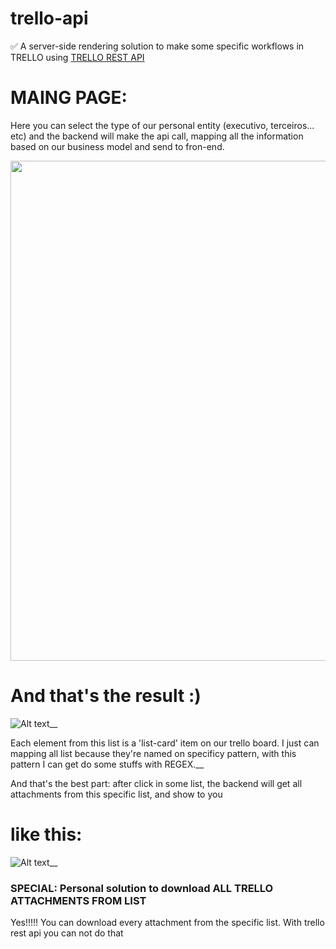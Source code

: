 # trello-api
:white_check_mark: A server-side rendering solution to make some specific workflows in TRELLO using
[TRELLO REST API](https://developer.atlassian.com/cloud/trello/rest/)

# MAING PAGE:
Here you can select the type of our personal entity (executivo, terceiros... etc) and the backend will make the api call, mapping all the information based on our business model and send to fron-end.

<p align="center">
  <img src="https://i.imgur.com/q9D4R6c.png" width="800">
</p>

# And that's the result :)
![Alt text](https://i.imgur.com/gPJlU5i.png)__

Each element from this list is a 'list-card' item on our trello board. I just can mapping all list because they're named on specificy pattern, with this pattern I can get do some stuffs with REGEX.__

And that's the best part: after click in some list, the backend will get all attachments from this specific list, and show to you 
# like this:
![Alt text](https://i.imgur.com/7N3Nqoj.png)__


### SPECIAL: Personal solution to download ALL TRELLO ATTACHMENTS FROM LIST
Yes!!!!! You can download every attachment from the specific list. With trello rest api you can not do that 

